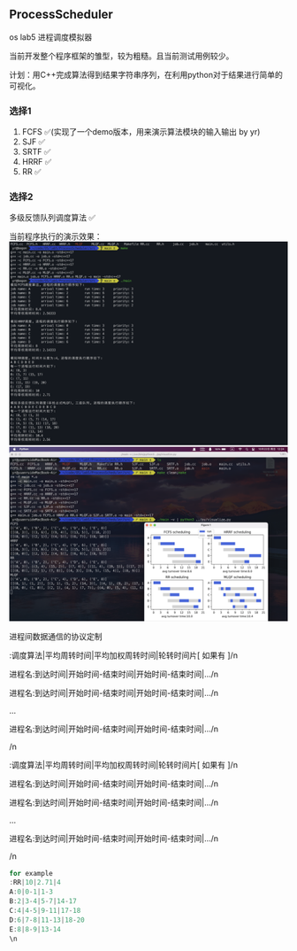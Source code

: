 ## ProcessScheduler

os lab5 进程调度模拟器

当前开发整个程序框架的雏型，较为粗糙。且当前测试用例较少。

计划：用C++完成算法得到结果字符串序列，在利用python对于结果进行简单的可视化。

### 选择1

1. FCFS ✅(实现了一个demo版本，用来演示算法模块的输入输出 by yr)
2. SJF  ✅
3. SRTF ✅
4. HRRF ✅
5. RR ✅

### 选择2

多级反馈队列调度算法 ✅

当前程序执行的演示效果：
![](./imgs/demo1.png)
![](./imgs/demo2.png)


进程间数据通信的协议定制

:调度算法|平均周转时间|平均加权周转时间|轮转时间片[ 如果有 ]/n

进程名:到达时间|开始时间-结束时间|开始时间-结束时间|.../n

进程名:到达时间|开始时间-结束时间|开始时间-结束时间|.../n

...

进程名:到达时间|开始时间-结束时间|开始时间-结束时间|.../n

/n

:调度算法|平均周转时间|平均加权周转时间|轮转时间片[ 如果有 ]/n

进程名:到达时间|开始时间-结束时间|开始时间-结束时间|.../n

进程名:到达时间|开始时间-结束时间|开始时间-结束时间|.../n

...

进程名:到达时间|开始时间-结束时间|开始时间-结束时间|.../n

/n

```c
for example
:RR|10|2.71|4
A:0|0-1|1-3
B:2|3-4|5-7|14-17
C:4|4-5|9-11|17-18
D:6|7-8|11-13|18-20
E:8|8-9|13-14
\n
```







